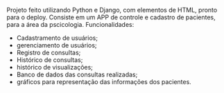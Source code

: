  Projeto feito utilizando Python e Django, com elementos de HTML, pronto para o deploy. Consiste em um APP de controle e cadastro de pacientes, para a área da pscicologia. 
 Funcionalidades: 
   - Cadastramento de usuários;
   - gerenciamento de usuários;
   - Registro de consultas;
   - Histórico de consultas;
   - histórico de visualizações;
   - Banco de dados das consultas realizadas;
   - gráficos para representação das informações dos pacientes.
